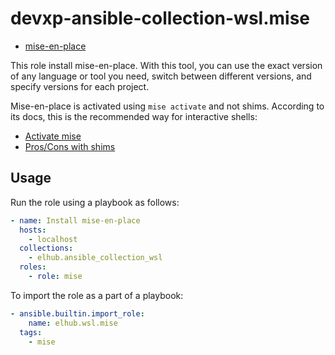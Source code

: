 # devxp-ansible-collection-wsl.mise

- [mise-en-place](https://mise.jdx.dev/)

This role install mise-en-place. With this tool, you can use the exact version of any language or tool you need, switch between different versions, and specify versions for each project. 

Mise-en-place is activated using `mise activate` and not shims. According to its docs, this is the recommended way for interactive shells: 
*  [Activate mise](https://mise.jdx.dev/getting-started.html#_2-activate-mise)
* [Pros/Cons with shims](https://jdx.dev/posts/2024-04-13-shims-how-they-work-in-mise-en-place/#proscons)

## Usage 

Run the role using a playbook as follows: 
```yaml
- name: Install mise-en-place
  hosts:
    - localhost
  collections:
    - elhub.ansible_collection_wsl
  roles:
    - role: mise
```

To import the role as a part of a playbook: 
```yaml
- ansible.builtin.import_role:
    name: elhub.wsl.mise
  tags:
    - mise 
```

